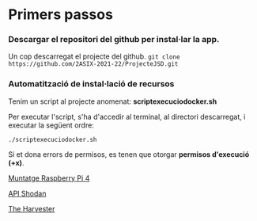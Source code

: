 # Primers passos

### Descargar el repositori del github per instal·lar la app.

Un cop descarregat el projecte del github.
`git clone https://github.com/2ASIX-2021-22/ProjecteJSD.git`

### Automatització de instal·lació de recursos

Tenim un script al projecte anomenat: **scriptexecuciodocker.sh**

Per executar l'script, s'ha d'accedir al terminal, al directori descarregat, i executar la següent ordre:

`./scriptexecuciodocker.sh`

Si et dona errors de permisos, es tenen que otorgar **permisos d'execució (+x)**.

[Muntatge Raspberry Pi 4](https://2asix-2021-22.github.io/ProjecteJSD/muntatgeraspberrypi)

[API Shodan](https://2asix-2021-22.github.io/ProjecteJSD/apishodan)

[The Harvester](https://2asix-2021-22.github.io/ProjecteJSD/theHarvester)
